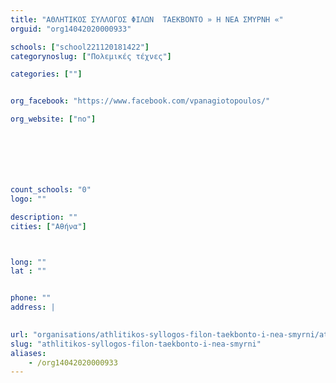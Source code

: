 ```yaml
---
title: "ΑΘΛΗΤΙΚΟΣ ΣΥΛΛΟΓΟΣ ΦΙΛΩΝ  ΤΑΕΚΒΟΝΤΟ » Η ΝΕΑ ΣΜΥΡΝΗ «"
orguid: "org14042020000933"

schools: ["school221120181422"]
categorynoslug: ["Πολεμικές τέχνες"]

categories: [""]


org_facebook: "https://www.facebook.com/vpanagiotopoulos/"

org_website: ["no"]







count_schools: "0"
logo: ""

description: ""
cities: ["Αθήνα"]



long: ""
lat : ""


phone: ""
address: |
    

url: "organisations/athlitikos-syllogos-filon-taekbonto-i-nea-smyrni/athina/"
slug: "athlitikos-syllogos-filon-taekbonto-i-nea-smyrni"
aliases:
    - /org14042020000933
---
```



